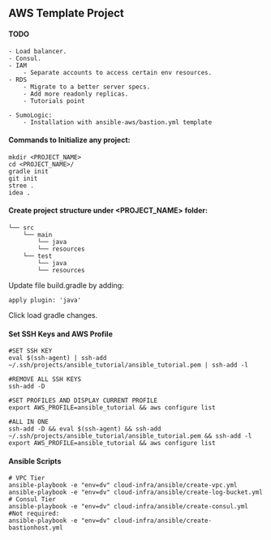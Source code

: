 ## AWS Template Project

#### TODO 
    - Load balancer.
    - Consul.
    - IAM
        - Separate accounts to access certain env resources.
    - RDS 
        - Migrate to a better server specs.
        - Add more readonly replicas. 
        - Tutorials point 
        
    - SumoLogic:
        - Installation with ansible-aws/bastion.yml template    

#### Commands to Initialize any project:

```shell
mkdir <PROJECT_NAME>
cd <PROJECT_NAME>/
gradle init
git init
stree .
idea .
```

#### Create project structure under <PROJECT_NAME> folder:

```shell
└── src
    └── main
        └── java    
        └── resources
    └── test
        └── java    
        └── resources
```


Update file build.gradle by adding:
```shell
apply plugin: 'java'
```
Click load gradle changes. 


#### Set SSH Keys and AWS Profile
```shell
#SET SSH KEY 
eval $(ssh-agent) | ssh-add ~/.ssh/projects/ansible_tutorial/ansible_tutorial.pem | ssh-add -l

#REMOVE ALL SSH KEYS
ssh-add -D

#SET PROFILES AND DISPLAY CURRENT PROFILE
export AWS_PROFILE=ansible_tutorial && aws configure list

#ALL IN ONE
ssh-add -D && eval $(ssh-agent) && ssh-add ~/.ssh/projects/ansible_tutorial/ansible_tutorial.pem && ssh-add -l 
export AWS_PROFILE=ansible_tutorial && aws configure list

```

#### Ansible Scripts
```shell
# VPC Tier
ansible-playbook -e "env=dv" cloud-infra/ansible/create-vpc.yml
ansible-playbook -e "env=dv" cloud-infra/ansible/create-log-bucket.yml
# Consul Tier
ansible-playbook -e "env=dv" cloud-infra/ansible/create-consul.yml
#Not required:
ansible-playbook -e "env=dv" cloud-infra/ansible/create-bastionhost.yml




```

